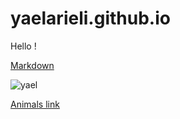 # yaelarieli.github.io


Hello ! 

[Markdown](https://github.github.com/gfm/)

![yael](https://upload.wikimedia.org/wikipedia/commons/thumb/b/b2/PikiWiki_Israel_38769_Male_Ibex.jpg/1280px-PikiWiki_Israel_38769_Male_Ibex.jpg)

 [Animals link](/animals)
